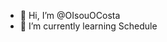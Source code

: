 - 👋 Hi, I’m @OIsouOCosta
- 🌱 I’m currently learning Schedule

<!---
OIsouOCosta/OIsouOCosta is a ✨ special ✨ repository because its `README.md` (this file) appears on your GitHub profile.
You can click the Preview link to take a look at your changes.
--->
